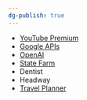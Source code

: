```yaml
---
dg-publish: true
---
```


- [YouTube Premium](https://pay.google.com/)
- [Google APIs](https://console.cloud.google.com/billing/01DABE-E15B7B-415451/manage?project=job-location-calculator)
- [OpenAI](https://platform.openai.com/account/usage)
- [State Farm](https://financials.statefarm.com/digital-pay/managePaymentPlans)
- Dentist
- Headway
- [Travel Planner](https://travelplanner.etp.aa.com/#!/travelers/00242924/1/Employee#payment)